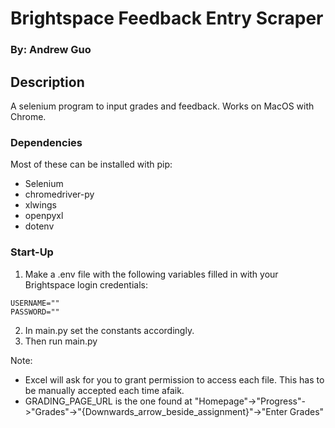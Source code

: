 # Brightspace Feedback Entry Scraper 

### By: Andrew Guo

## Description

A selenium program to input grades and feedback. Works on MacOS with Chrome.

### Dependencies
Most of these can be installed with pip:
 - Selenium
 - chromedriver-py
 - xlwings
 - openpyxl
 - dotenv

### Start-Up
1. Make a .env file with the following variables filled in with your Brightspace login credentials:
```
USERNAME=""
PASSWORD=""
```
2. In main.py set the constants accordingly.
3. Then run main.py

Note: 
- Excel will ask for you to grant permission to access each file. This has to be manually accepted each time afaik.
- GRADING_PAGE_URL is the one found at "Homepage"->"Progress"->"Grades"->"{Downwards_arrow_beside_assignment}"->"Enter Grades"
